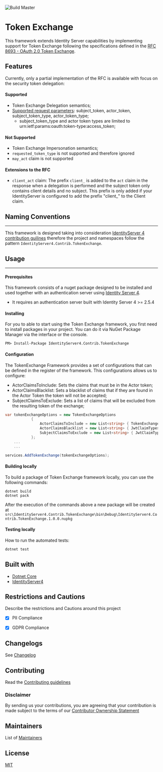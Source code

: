 ![Build Master](https://github.com/Farfetch/Token-Exchange/workflows/Build%20Master/badge.svg?branch=master)

# Token Exchange

This framework extends Identity Server capabilities by implementing support for Token Exchange following the specifications defined in the [RFC 8693 - OAuth 2.0 Token Exchange](https://www.rfc-editor.org/rfc/rfc8693.html).

## Features
Currently, only a partial implementation of the RFC is available with focus on the security token delegation:
#### <i></i> Supported
 - Token Exchange Delegation semantics;
 - [Supported request parameters](https://tools.ietf.org/html/rfc8693#section-2.1): subject_token, actor_token, subject_token_type, actor_token_type; 
    - subject_token_type and actor token types are limited to urn:ietf:params:oauth:token-type:access_token;

#### <i></i> Not Supported
- Token Exchange Impersonation semantics;
- `requested_token_type` is not supported and therefore ignored
- `may_act` claim is not supported

#### <i></i> Extensions to the RFC
- `client_act` claim: The prefix `client_` is added to the `act` claim in the response when a delegation is performed and the subject token only contains client details and no subject. This prefix is only added if your IdentityServer is configured to add the prefix "client_" to the Client claim. 


## Naming Conventions
-------------
This framework is designed taking into consideration [IdentityServer 4 contribution guilines](https://identityserver4.readthedocs.io/en/latest/intro/contributing.html) therefore the project and namespaces follow the pattern `IdentityServer4.Contrib.TokenExchange`.

## Usage
-------------

#### <i></i> Prerequisites
This framework consists of a nuget package designed to be installed and used together with an authentication server using [Identity Server 4](https://github.com/IdentityServer/IdentityServer4).

- It requires an authentication server built with Identity Server 4 >= 2.5.4

#### <i></i> Installing

For you to able to start using the Token Exchange framework, you first need to install packages in your project.
You can do it via NuGet Package Manager via the interface or the console.

```
PM> Install-Package IdentityServer4.Contrib.TokenExchange
```

#### <i></i> Configuration

The TokenExchange Framework provides a set of configurations that can be defined in the register of the framework. This configurations allows us to configure:

- ActorClaimsToInclude: Sets the claims that must be in the Actor token;
- ActorClaimsBlacklist: Sets a blacklist of claims that if they are found in the Actor Token the token will not be accepted;
- SubjectClaimsToExclude: Sets a list of claims that will be excluded from the resulting token of the exchange;

```csharp
var tokenExchangeOptions = new TokenExchangeOptions
            {
                ActorClaimsToInclude = new List<string> { TokenExchangeConstants.ClaimTypes.TenantId },
                ActorClaimsBlacklist = new List<string> { JwtClaimTypes.Subject },
                SubjectClaimsToExclude = new List<string> { JwtClaimTypes.AuthenticationMethod }
            };
	...
	...

services.AddTokenExchange(tokenExchangeOptions);
```

#### <i></i> Building locally

To build a package of Token Exchange framework locally, you can use the following commands:

```
dotnet build
dotnet pack
```
After the execution of the commands above a new package will be created at `src\IdentityServer4.Contrib.TokenExchange\bin\Debug\IdentityServer4.Contrib.TokenExchange.1.0.0.nupkg`

#### Testing locally

How to run the automated tests:

```bash
dotnet test
```

Built with
-------------

- [Dotnet Core](https://dotnet.microsoft.com/download#/current) 
- [IdentityServer4](https://github.com/IdentityServer/IdentityServer4)

Restrictions and Cautions
-------------
Describe the restrictions and Cautions around this project

- [x] PII Compliance
- [x] GDPR Compliance


## Changelogs

See [Changelog](CHANGELOG.md)

## Contributing

Read the [Contributing guidelines](.github/CONTRIBUTING.md)

### Disclaimer

By sending us your contributions, you are agreeing that your contribution is made subject to the terms of our [Contributor Ownership Statement](https://github.com/Farfetch/.github/blob/master/COS.md)

## Maintainers

List of [Maintainers](MAINTAINERS.md)

## License

[MIT](LICENSE)
